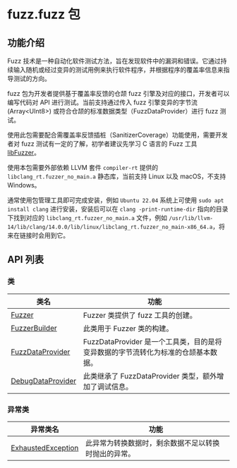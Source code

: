 # fuzz.fuzz 包

## 功能介绍

Fuzz 技术是一种自动化软件测试方法，旨在发现软件中的漏洞和错误。它通过持续输入随机或经过变异的测试用例来执行软件程序，并根据程序的覆盖率信息来指导测试的方向。

fuzz 包为开发者提供基于覆盖率反馈的仓颉 fuzz 引擎及对应的接口，开发者可以编写代码对 API 进行测试。当前支持通过传入 fuzz 引擎变异的字节流 (Array\<UInt8>) 或符合仓颉的标准数据类型（FuzzDataProvider）进行 fuzz 测试。

使用此包需要配合需覆盖率反馈插桩（SanitizerCoverage）功能使用，需要开发者对 fuzz 测试有一定的了解，初学者建议先学习 C 语言的 Fuzz 工具 [libFuzzer](https://llvm.org/docs/LibFuzzer.html)。

使用本包需要外部依赖 LLVM 套件 `compiler-rt` 提供的 `libclang_rt.fuzzer_no_main.a` 静态库，当前支持 Linux 以及 macOS，不支持 Windows。

通常使用包管理工具即可完成安装，例如 `Ubuntu 22.04` 系统上可使用 `sudo apt install clang` 进行安装，安装后可以在 `clang -print-runtime-dir` 指向的目录下找到对应的 `libclang_rt.fuzzer_no_main.a` 文件，例如 `/usr/lib/llvm-14/lib/clang/14.0.0/lib/linux/libclang_rt.fuzzer_no_main-x86_64.a`，将来在链接时会用到它。

## API 列表

### 类

|                 类名              |                功能                 |
| --------------------------------- | ---------------------------------- |
| [Fuzzer](./fuzz_package_api/fuzz_package_classes.md#class-fuzzer) | Fuzzer 类提供了 fuzz 工具的创建。           |
| [FuzzerBuilder](./fuzz_package_api/fuzz_package_classes.md#class-fuzzerbuilder) | 此类用于 Fuzzer 类的构建。    |
| [FuzzDataProvider](./fuzz_package_api/fuzz_package_classes.md#class-fuzzdataprovider) | FuzzDataProvider 是一个工具类，目的是将变异数据的字节流转化为标准的仓颉基本数据。  |
| [DebugDataProvider](./fuzz_package_api/fuzz_package_classes.md#class-debugdataprovider) | 此类继承了 FuzzDataProvider 类型，额外增加了调试信息。          |

### 异常类

|               异常类名              |                功能                 |
| --------------------------------- | ---------------------------------- |
| [ExhaustedException](./fuzz_package_api/fuzz_package_exceptions.md#class-exhaustedexception) | 此异常为转换数据时，剩余数据不足以转换时抛出的异常。    |
